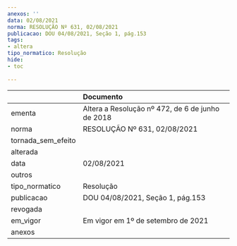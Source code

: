 ```yaml
---
anexos: ''
data: 02/08/2021
norma: RESOLUÇÃO Nº 631, 02/08/2021
publicacao: DOU 04/08/2021, Seção 1, pág.153
tags:
- altera
tipo_normatico: Resolução
hide: 
- toc 
 
---
```


|                    | Documento                                        |
|:-------------------|:-------------------------------------------------|
| ementa             | Altera a Resolução nº 472, de 6 de junho de 2018 |
| norma              | RESOLUÇÃO Nº 631, 02/08/2021                     |
| tornada_sem_efeito |                                                  |
| alterada           |                                                  |
| data               | 02/08/2021                                       |
| outros             |                                                  |
| tipo_normatico     | Resolução                                        |
| publicacao         | DOU 04/08/2021, Seção 1, pág.153                 |
| revogada           |                                                  |
| em_vigor           | Em vigor em 1º de setembro de 2021               |
| anexos             |                                                  |